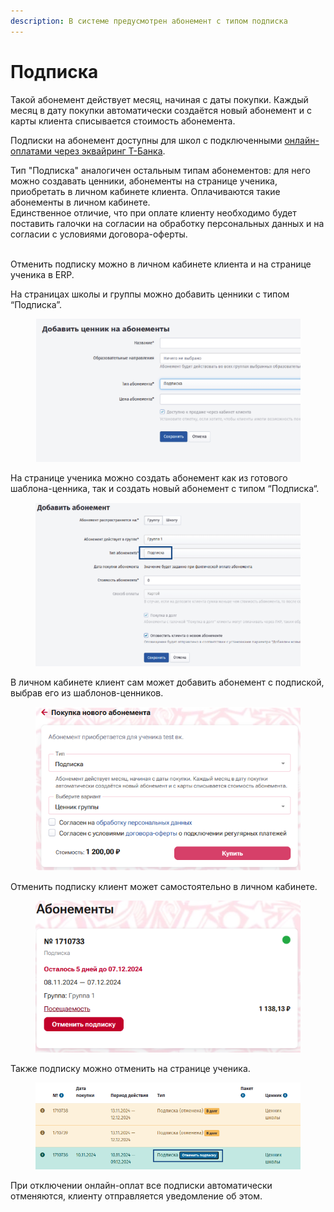 ```yaml
---
description: В системе предусмотрен абонемент с типом подписка
---
```


# Подписка

Такой абонемент действует месяц, начиная с даты покупки. Каждый месяц в дату покупки автоматически создаётся новый абонемент и с карты клиента списывается стоимость абонемента.

Подписки на абонемент доступны для школ с подключенными [онлайн-оплатами через эквайринг Т-Банка](../organizaciya-elektronnykh-platezhei/).

Тип "Подписка" аналогичен остальным типам абонементов: для него можно создавать ценники, абонементы на странице ученика, приобретать в личном кабинете клиента. Оплачиваются такие абонементы в личном кабинете.\
Единственное отличие, что при оплате клиенту необходимо будет поставить галочки на согласии на обработку персональных данных и на согласии с условиями договора-оферты.

\
Отменить подписку можно в личном кабинете клиента и на странице ученика в ERP.

На страницах школы и группы можно добавить ценники с типом “Подписка”.

<figure><img src="../.gitbook/assets/image (5) (1) (1).png" alt=""><figcaption></figcaption></figure>

На странице ученика можно создать абонемент как из готового шаблона-ценника, так и создать новый абонемент с типом “Подписка“.

<figure><img src="../.gitbook/assets/image (1) (1) (1) (1).png" alt=""><figcaption></figcaption></figure>

В личном кабинете клиент сам может добавить абонемент с подпиской, выбрав его из шаблонов-ценников.

<figure><img src="../.gitbook/assets/image (2) (1) (1) (1).png" alt=""><figcaption></figcaption></figure>

Отменить подписку клиент может самостоятельно в личном кабинете.

<figure><img src="../.gitbook/assets/image (3) (1) (1) (1).png" alt=""><figcaption></figcaption></figure>

Также подписку можно отменить на странице ученика.

<figure><img src="../.gitbook/assets/image (4) (1) (1) (1).png" alt=""><figcaption></figcaption></figure>

При отключении онлайн-оплат все подписки автоматически отменяются, клиенту отправляется уведомление об этом.
